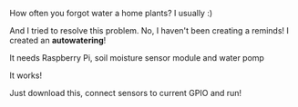 How often you forgot water a home plants? I usually :)

And I tried to resolve this problem. No, I haven't been creating a reminds! I created an <b>autowatering</b>!

It needs Raspberry Pi, soil moisture sensor module and water pomp

It works!

Just download this, connect sensors to current GPIO and run!
